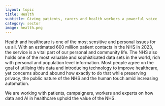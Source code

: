 ```yaml
---
layout: topic
title: Health
subtitle: Giving patients, carers and health workers a powerful voice
category: sector
image: health.png
---
```

Health and healthcare is one of the most sensitive and personal issues for us all. With an estimated 600 million patient contacts in the NHS in 2023, the service is a vital part of our personal and community life. The NHS also holds one of the most valuable and sophisticated data sets in the world, rich with personal and population level information. Most people agree on the goal of utilising this data and introducing technology to improve healthcare, yet concerns abound abound how exactly to do that while preserving privacy, the public nature of the NHS and the human touch amid increasing automation.

We are working with patients, campaigners, workers and experts on how data and AI in healthcare uphold the value of the NHS.
